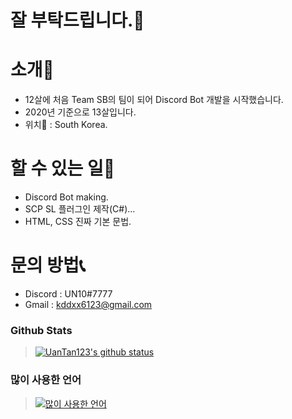 # 잘 부탁드립니다.👋

# 소개📢
- 12살에 처음 Team SB의 팀이 되어 Discord Bot 개발을 시작했습니다.
- 2020년 기준으로 13살입니다.
- 위치🔮 : South Korea.

# 할 수 있는 일🔧
- Discord Bot making.
- SCP SL 플러그인 제작(C#)...
- HTML, CSS 진짜 기본 문법.

# 문의 방법📞
- Discord : UN10#7777
- Gmail : kddxx6123@gmail.com

### Github Stats
> [![UanTan123's github status](https://github-readme-stats.vercel.app/api?username=UanTan123)](https://github.com/UanTan123)

### 많이 사용한 언어
> [![많이 사용한 언어](https://github-readme-stats.vercel.app/api/top-langs/?username=UanTan123)](https://github.com/UanTan123)
